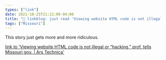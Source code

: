 ```yaml
---
types: ["link"]
date: 2021-10-25T21:21:09-04:00
title: "🔗 linkblog: just read 'Viewing website HTML code is not illegal or “hacking,” prof. tells Missouri gov. | Ars Technica'"
tags: ["Missouri"]
---
```

This story just gets more and more ridiculous.
 
[link to 'Viewing website HTML code is not illegal or “hacking,” prof. tells Missouri gov. | Ars Technica'](https://arstechnica.com/tech-policy/2021/10/viewing-website-html-code-is-not-illegal-or-hacking-prof-tells-missouri-gov/)
